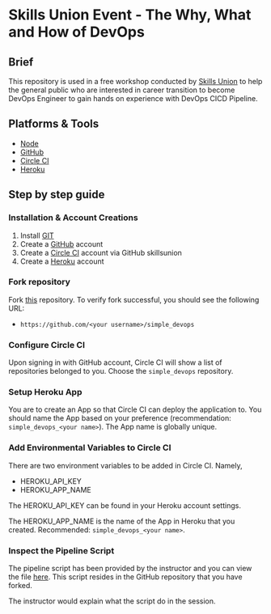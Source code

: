 # Skills Union Event - The Why, What and How of DevOps

## Brief

This repository is used in a free workshop conducted by [Skills Union](www.skillsunion.com) to help the general public who are interested in career transition to become DevOps Engineer to gain hands on experience with DevOps CICD Pipeline.

## Platforms & Tools

- [Node](https://nodejs.org/en/)
- [GitHub](https://www.github.com)
- [Circle CI](https://www.circleci.com)
- [Heroku](https://www.heroku.com)

## Step by step guide

### Installation & Account Creations

1. Install [GIT](https://git-scm.com/book/en/v2/Getting-Started-Installing-Git)
1. Create a [GitHub](https://github.com/) account
1. Create a [Circle CI](https://circleci.com/) account via GitHub skillsunion
1. Create a [Heroku](https://heroku.com/) account

### Fork repository

Fork [this](https://github.com/edisonzsq/simple_devops) repository. To verify fork successful, you should see the following URL:

- `https://github.com/<your username>/simple_devops`

### Configure Circle CI

Upon signing in with GitHub account, Circle CI will show a list of repositories belonged to you. Choose the `simple_devops` repository.

### Setup Heroku App

You are to create an App so that Circle CI can deploy the application to. You should name the App based on your preference (recommendation: `simple_devops_<your name>`). The App name is globally unique.

### Add Environmental Variables to Circle CI

There are two environment variables to be added in Circle CI. Namely, 

- HEROKU_API_KEY
- HEROKU_APP_NAME

The HEROKU_API_KEY can be found in your Heroku account settings.

The HEROKU_APP_NAME is the name of the App in Heroku that you created. Recommended: `simple_devops_<your name>`.

### Inspect the Pipeline Script

The pipeline script has been provided by the instructor and you can view the file [here](./.circleci/config.yml). This script resides in the GitHub repository that you have forked.

The instructor would explain what the script do in the session.